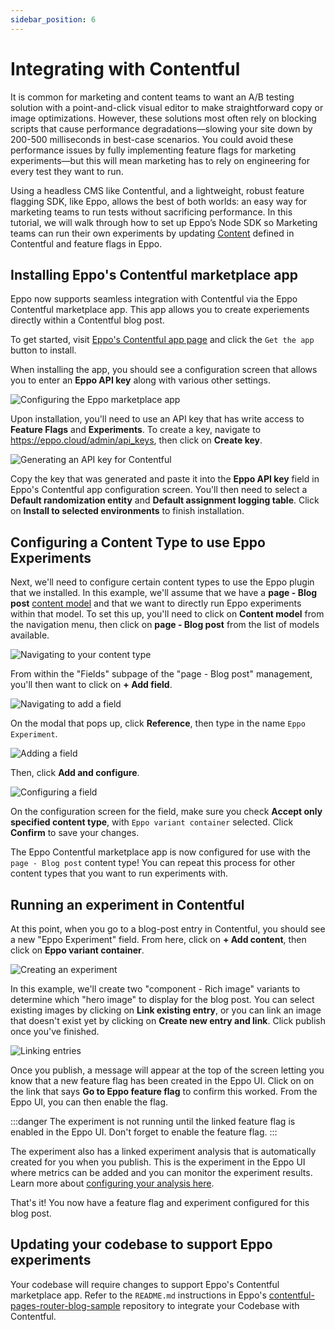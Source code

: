 ```yaml
---
sidebar_position: 6
---
```


# Integrating with Contentful

It is common for marketing and content teams to want an A/B testing solution with a point-and-click visual editor to make straightforward copy or image optimizations. However, these solutions most often rely on blocking scripts that cause performance degradations—slowing your site down by 200-500 milliseconds in best-case scenarios. You could avoid these performance issues by fully implementing feature flags for marketing experiments—but this will mean marketing has to rely on engineering for every test they want to run.

Using a headless CMS like Contentful, and a lightweight, robust feature flagging SDK, like Eppo, allows the best of both worlds: an easy way for marketing teams to run tests without sacrificing performance. In this tutorial, we will walk through how to set up Eppo’s Node SDK so Marketing teams can run their own experiments by updating [Content](https://www.contentful.com/help/content-model-and-content-type/) defined in Contentful and feature flags in Eppo.

## Installing Eppo's Contentful marketplace app

Eppo now supports seamless integration with Contentful via the Eppo Contentful marketplace app. This app allows you to create experiements directly within a Contentful blog post.

To get started, visit [Eppo's Contentful app page](https://www.contentful.com/marketplace/eppo/) and click the `Get the app` button to install.

When installing the app, you should see a configuration screen that allows you to enter an **Eppo API key** along with various other settings.

![Configuring the Eppo marketplace app](/img/guides/integrating-with-contentful/configuring-eppo-marketplace-app.png)

Upon installation, you'll need to use an API key that has write access to **Feature Flags** and **Experiments**. To create a key, navigate to https://eppo.cloud/admin/api_keys, then click on **Create key**.

![Generating an API key for Contentful](/img/guides/integrating-with-contentful/configuring-eppo-marketplace-app.png)

Copy the key that was generated and paste it into the **Eppo API key** field in Eppo's Contentful app configuration screen. You'll then need to select a **Default randomization entity** and **Default assignment logging table**. Click on **Install to selected environments** to finish installation.

## Configuring a Content Type to use Eppo Experiments

Next, we'll need to configure certain content types to use the Eppo plugin that we installed. In this example, we'll assume that we have a **page - Blog post** [content model](https://www.contentful.com/help/content-models/content-modelling-basics/) and that we want to directly run Eppo experiments within that model. To set this up, you'll need to click on **Content model** from the navigation menu, then click on **page - Blog post** from the list of models available.

![Navigating to your content type](/img/guides/integrating-with-contentful/navigate-to-content-type.png)

From within the "Fields" subpage of the "page - Blog post" management, you'll then want to click on **+ Add field**.

![Navigating to add a field](/img/guides/integrating-with-contentful/navigate-to-add-field.png)

On the modal that pops up, click **Reference**, then type in the name `Eppo Experiment`.

![Adding a field](/img/guides/integrating-with-contentful/adding-a-field.png)

Then, click **Add and configure**.

![Configuring a field](/img/guides/integrating-with-contentful/configuring-a-field.png)

On the configuration screen for the field, make sure you check **Accept only specified content type**, with `Eppo variant container` selected. Click **Confirm** to save your changes.

The Eppo Contentful marketplace app is now configured for use with the `page - Blog post` content type! You can repeat this process for other content types that you want to run experiments with.

## Running an experiment in Contentful

At this point, when you go to a blog-post entry in Contentful, you should see a new "Eppo Experiment" field. From here, click on **+ Add content**, then click on **Eppo variant container**.

![Creating an experiment](/img/guides/integrating-with-contentful/creating-an-experiment.png)

In this example, we'll create two "component - Rich image" variants to determine which "hero image" to display for the blog post. You can select existing images by clicking on **Link existing entry**, or you can link an image that doesn't exist yet by clicking on **Create new entry and link**. Click publish once you've finished.

![Linking entries](/img/guides/integrating-with-contentful/linking-entries.png)

Once you publish, a message will appear at the top of the screen letting you know that a new feature flag has been created in the Eppo UI. Click on on the link that says **Go to Eppo feature flag** to confirm this worked. From the Eppo UI, you can then enable the flag.

:::danger
The experiment is not running until the linked feature flag is enabled in the Eppo UI. Don't forget to enable the feature flag.
:::

The experiment also has a linked experiment analysis that is automatically created for you when you publish. This is the experiment in the Eppo UI where metrics can be added and you can monitor the experiment results. Learn more about [configuring your analysis here](/experiment-analysis/index).

That's it! You now have a feature flag and experiment configured for this blog post.

## Updating your codebase to support Eppo experiments

Your codebase will require changes to support Eppo's Contentful marketplace app. Refer to the `README.md` instructions in Eppo's [contentful-pages-router-blog-sample](https://github.com/Eppo-exp/contentful-pages-router-blog-sample) repository to integrate your Codebase with Contentful.

